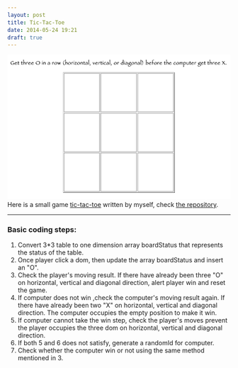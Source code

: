 ```yaml
---
layout: post
title: Tic-Tac-Toe
date: 2014-05-24 19:21
draft: true
---
```

![tic-tac-toe](/images/tic-tac-toe.jpg)
Here is a small game [tic-tac-toe](/tic-tac-toe) written by myself, check [the repository](https://github.com/Min-Guo/TicTacToe).

---
### Basic coding steps:

1. Convert 3*3 table to one dimension array boardStatus that represents the status of the table.
2. Once player click a dom, then update the array boardStatus and insert an "O".
3. Check the player's moving result. If there have already been three "O" on horizontal, vertical and diagonal direction, alert player win and reset the game.
4. If computer does not win ,check the computer's moving result again. If there have already been two "X" on horizontal, vertical and diagonal direction. The computer occupies the empty position to make it win.
5. If computer cannot take the win step, check the player's moves prevent the player occupies the three dom on horizontal, vertical and diagonal direction.
6. If both 5 and 6 does not satisfy, generate a randomId for computer.
7. Check whether the computer win or not using the same method mentioned in 3. 
